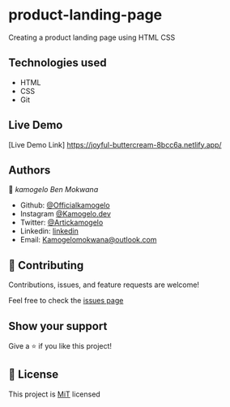 # product-landing-page
Creating a product landing page using 
HTML CSS


## Technologies used

- HTML
- CSS
- Git

## Live Demo

[Live Demo Link] https://joyful-buttercream-8bcc6a.netlify.app/

## Authors

👤 *kamogelo Ben Mokwana*

-   Github: [@Officialkamogelo](https://github.com/Officialkamogelo)
-   Instagram [@Kamogelo.dev](htpps://instagram.com/Kamogelo.dev)
-   Twitter: [@Artickamogelo](https://twitter.com/KamogeloMahlangu)
-   Linkedin: [linkedin](https://www.linkedin.com/in/kamogelo-ben-mokwana)
-   Email: <Kamogelomokwana@outlook.com>

## 🤝 Contributing

Contributions, issues, and feature requests are welcome!

Feel free to check the [issues page]()

## Show your support

Give a ⭐ if you like this project!

## 📝 License

This project is [MiT](https://opensource.org/licenses/MIT) licensed
